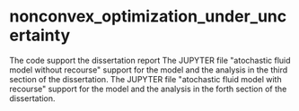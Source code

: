 # nonconvex_optimization_under_uncertainty
The code support the dissertation report
The JUPYTER file "atochastic fluid model without recourse" support for the model and the analysis in the third section of the dissertation.
The JUPYTER file "atochastic fluid model with recourse" support for the model and the analysis in the forth section of the dissertation.
